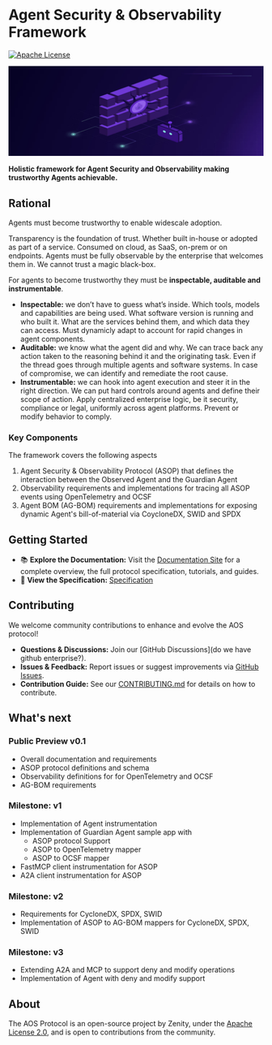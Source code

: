 # Agent Security & Observability Framework

[![Apache License](https://img.shields.io/badge/License-Apache_2.0-blue.svg)](LICENSE)

![AOS Banner](docs/assets/banner.png)

**Holistic framework for Agent Security and Observability making trustworthy Agents achievable.**

## Rational
Agents must become trustworthy to enable widescale adoption.

Transparency is the foundation of trust. Whether built in-house or adopted as part of a service. Consumed on cloud, as SaaS, on-prem or on endpoints. Agents must be fully observable by the enterprise that welcomes them in. We cannot trust a magic black-box.

For agents to become trustworthy they must be **inspectable, auditable and instrumentable**.

- **Inspectable:** we don’t have to guess what’s inside. Which tools, models and capabilities are being used. What software version is running and who built it. What are the services behind them, and which data they can access. Must dynamicly adapt to account for rapid changes in agent components.
- **Auditable:** we know what the agent did and why. We can trace back any action taken to the reasoning behind it and the originating task. Even if the thread goes through multiple agents and software systems. In case of compromise, we can identify and remediate the root cause.
- **Instrumentable:** we can hook into agent execution and steer it in the right direction. We can put hard controls around agents and define their scope of action. Apply centralized enterprise logic, be it security, compliance or legal, uniformly across agent platforms. Prevent or modify behavior to comply.

### Key Components

The framework covers the following aspects
1. Agent Security & Observability Protocol (ASOP) that defines the interaction between the Observed Agent and the Guardian Agent
2. Observability requirements and implementations for tracing all ASOP events using OpenTelemetry and OCSF
3. Agent BOM (AG-BOM) requirements and implementations for exposing dynamic Agent's bill-of-material via CoycloneDX, SWID and SPDX

## Getting Started

- 📚 **Explore the Documentation:** Visit the [Documentation Site](https://improved-adventure-3jj129k.pages.github.io/) for a complete overview, the full protocol specification, tutorials, and guides.
- 📝 **View the Specification:** [Specification](https://github.com/zenitysec/AOS/tree/main/specification)

## Contributing

We welcome community contributions to enhance and evolve the AOS protocol!

- **Questions & Discussions:** Join our [GitHub Discussions](do we have github enterprise?).
- **Issues & Feedback:** Report issues or suggest improvements via [GitHub Issues](https://github.com/zenitysec/AOS/issues).
- **Contribution Guide:** See our [CONTRIBUTING.md](CONTRIBUTING.md) for details on how to contribute.

## What's next

### Public Preview v0.1
- Overall documentation and requirements
- ASOP protocol definitions and schema
- Observability definitions for for OpenTelemetry and OCSF
- AG-BOM requirements

### Milestone: v1
- Implementation of Agent instrumentation
- Implementation of Guardian Agent sample app with
  - ASOP protocol Support
  - ASOP to OpenTelemetry mapper
  - ASOP to OCSF mapper
- FastMCP client instrumentation for ASOP
- A2A client instrumentation for ASOP

### Milestone: v2
- Requirements for CycloneDX, SPDX, SWID
- Implementation of ASOP to AG-BOM mappers for CycloneDX, SPDX, SWID

### Milestone: v3
- Extending A2A and MCP to support deny and modify operations
- Implementation of Agent with deny and modify support

## About

The AOS Protocol is an open-source project by Zenity, under the [Apache License 2.0](LICENSE), and is open to contributions from the community.
